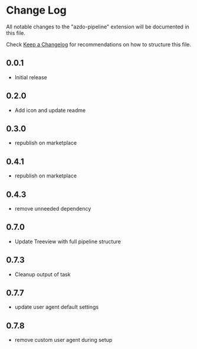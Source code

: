 # Change Log

All notable changes to the "azdo-pipeline" extension will be documented in this file.

Check [Keep a Changelog](http://keepachangelog.com/) for recommendations on how to structure this file.

## 0.0.1

- Initial release

## 0.2.0

- Add icon and update readme

## 0.3.0

- republish on marketplace

## 0.4.1

- republish on marketplace

## 0.4.3

- remove unneeded dependency

## 0.7.0

- Update Treeview with full pipeline structure

## 0.7.3

- Cleanup output of task

## 0.7.7

- update user agent default settings


## 0.7.8

- remove custom user agent during setup